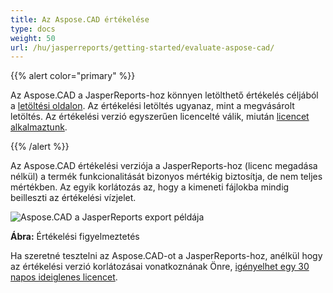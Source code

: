 ```yaml
---
title: Az Aspose.CAD értékelése
type: docs
weight: 50
url: /hu/jasperreports/getting-started/evaluate-aspose-cad/
---
```


{{% alert color="primary" %}}

Az Aspose.CAD a JasperReports-hoz könnyen letölthető értékelés céljából a [letöltési oldalon](https://downloads.aspose.com/cad/jasperreports). Az értékelési letöltés ugyanaz, mint a megvásárolt letöltés. Az értékelési verzió egyszerűen licencelté válik, miután [licencet alkalmaztunk](/hu/cad/jasperreports/licensing/).

{{% /alert %}}

Az Aspose.CAD értékelési verziója a JasperReports-hoz (licenc megadása nélkül) a termék funkcionalitását bizonyos mértékig biztosítja, de nem teljes mértékben. Az egyik korlátozás az, hogy a kimeneti fájlokba mindig beilleszti az értékelési vízjelet.

![Aspose.CAD a JasperReports export példája](/cad/_assets/jasper/AreaChartReport.jpg)

**Ábra:** Értékelési figyelmeztetés

Ha szeretné tesztelni az Aspose.CAD-ot a JasperReports-hoz, anélkül hogy az értékelési verzió korlátozásai vonatkoznának Önre, [igényelhet egy 30 napos ideiglenes licencet](https://purchase.aspose.com/temporary-license).
